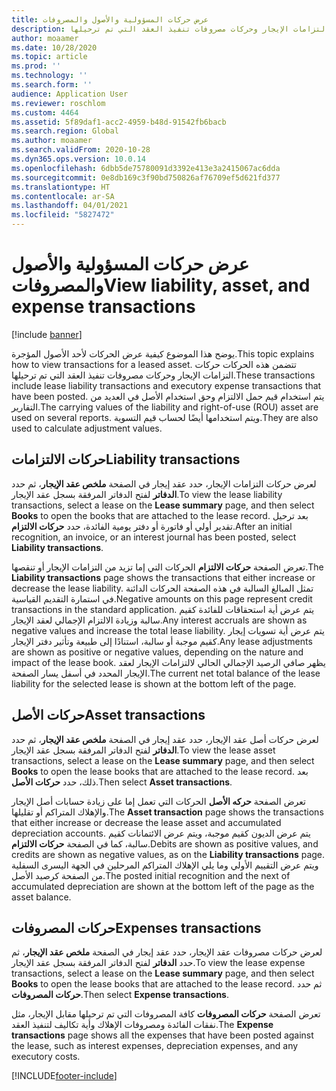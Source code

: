 ```yaml
---
title: عرض حركات المسؤولية والأصول والمصروفات
description: يوضح هذا الموضوع كيفية عرض الحركات لأحد الأصول المؤجرة. تتضمن هذه الحركات حركات التزامات الإيجار وحركات مصروفات تنفيذ العقد التي تم ترحيلها.
author: moaamer
ms.date: 10/28/2020
ms.topic: article
ms.prod: ''
ms.technology: ''
ms.search.form: ''
audience: Application User
ms.reviewer: roschlom
ms.custom: 4464
ms.assetid: 5f89daf1-acc2-4959-b48d-91542fb6bacb
ms.search.region: Global
ms.author: moaamer
ms.search.validFrom: 2020-10-28
ms.dyn365.ops.version: 10.0.14
ms.openlocfilehash: 6dbb5de75780091d3392e413e3a2415067ac6dda
ms.sourcegitcommit: 0e8db169c3f90bd750826af76709ef5d621fd377
ms.translationtype: HT
ms.contentlocale: ar-SA
ms.lasthandoff: 04/01/2021
ms.locfileid: "5827472"
---
```

# <a name="view-liability-asset-and-expense-transactions"></a><span data-ttu-id="e9a68-104">عرض حركات المسؤولية والأصول والمصروفات</span><span class="sxs-lookup"><span data-stu-id="e9a68-104">View liability, asset, and expense transactions</span></span>

[!include [banner](../includes/banner.md)]

<span data-ttu-id="e9a68-105">يوضح هذا الموضوع كيفية عرض الحركات لأحد الأصول المؤجرة.</span><span class="sxs-lookup"><span data-stu-id="e9a68-105">This topic explains how to view transactions for a leased asset.</span></span> <span data-ttu-id="e9a68-106">تتضمن هذه الحركات حركات التزامات الإيجار وحركات مصروفات تنفيذ العقد التي تم ترحيلها.</span><span class="sxs-lookup"><span data-stu-id="e9a68-106">These transactions include lease liability transactions and executory expense transactions that have been posted.</span></span> <span data-ttu-id="e9a68-107">يتم استخدام قيم حمل الالتزام وحق استخدام الأصل في العديد من التقارير.</span><span class="sxs-lookup"><span data-stu-id="e9a68-107">The carrying values of the liability and right-of-use (ROU) asset are used on several reports.</span></span> <span data-ttu-id="e9a68-108">ويتم استخدامها أيضًا لحساب قيم التسوية.</span><span class="sxs-lookup"><span data-stu-id="e9a68-108">They are also used to calculate adjustment values.</span></span>

## <a name="liability-transactions"></a><span data-ttu-id="e9a68-109">حركات الالتزامات</span><span class="sxs-lookup"><span data-stu-id="e9a68-109">Liability transactions</span></span>

<span data-ttu-id="e9a68-110">لعرض حركات التزامات الإيجار، حدد عقد إيجار في الصفحة **ملخص عقد الإيجار**، ثم حدد **الدفاتر** لفتح الدفاتر المرفقة بسجل عقد الإيجار.</span><span class="sxs-lookup"><span data-stu-id="e9a68-110">To view the lease liability transactions, select a lease on the **Lease summary** page, and then select **Books** to open the books that are attached to the lease record.</span></span> <span data-ttu-id="e9a68-111">بعد ترحيل تقدير أولي أو فاتورة أو دفتر يومية الفائدة، حدد **حركات الالتزام**.</span><span class="sxs-lookup"><span data-stu-id="e9a68-111">After an initial recognition, an invoice, or an interest journal has been posted, select **Liability transactions**.</span></span>

<span data-ttu-id="e9a68-112">تعرض الصفحة **حركات الالتزام** الحركات التي إما تزيد من التزامات الإيجار أو تنقصها.</span><span class="sxs-lookup"><span data-stu-id="e9a68-112">The **Liability transactions** page shows the transactions that either increase or decrease the lease liability.</span></span> <span data-ttu-id="e9a68-113">تمثل المبالغ السالبة في هذه الصفحة الحركات الدائنة في استمارة التقديم القياسية.</span><span class="sxs-lookup"><span data-stu-id="e9a68-113">Negative amounts on this page represent credit transactions in the standard application.</span></span> <span data-ttu-id="e9a68-114">يتم عرض أية استحقاقات للفائدة كقيم سالبة وزيادة الالتزام الإجمالي لعقد الإيجار.</span><span class="sxs-lookup"><span data-stu-id="e9a68-114">Any interest accruals are shown as negative values and increase the total lease liability.</span></span> <span data-ttu-id="e9a68-115">يتم عرض أية تسويات إيجار كقيم موجبة أو سالبة، استنادًا إلى طبيعة وتأثير دفتر الإيجار.</span><span class="sxs-lookup"><span data-stu-id="e9a68-115">Any lease adjustments are shown as positive or negative values, depending on the nature and impact of the lease book.</span></span> <span data-ttu-id="e9a68-116">يظهر صافي الرصيد الإجمالي الحالي لالتزامات الإيجار لعقد الإيجار المحدد في أسفل يسار الصفحة.</span><span class="sxs-lookup"><span data-stu-id="e9a68-116">The current net total balance of the lease liability for the selected lease is shown at the bottom left of the page.</span></span>

## <a name="asset-transactions"></a><span data-ttu-id="e9a68-117">حركات الأصل</span><span class="sxs-lookup"><span data-stu-id="e9a68-117">Asset transactions</span></span>

<span data-ttu-id="e9a68-118">لعرض حركات أصل عقد الإيجار، حدد عقد إيجار في الصفحة **ملخص عقد الإيجار**، ثم حدد **الدفاتر** لفتح الدفاتر المرفقة بسجل عقد الإيجار.</span><span class="sxs-lookup"><span data-stu-id="e9a68-118">To view the lease asset transactions, select a lease on the **Lease summary** page, and then select **Books** to open the lease books that are attached to the lease record.</span></span> <span data-ttu-id="e9a68-119">بعد ذلك، حدد **حركات الأصل**.</span><span class="sxs-lookup"><span data-stu-id="e9a68-119">Then select **Asset transactions**.</span></span>

<span data-ttu-id="e9a68-120">تعرض الصفحة **حركه الأصل** الحركات التي تعمل إما على زيادة حسابات أصل الإيجار والإهلاك المتراكم أو تقليلها.</span><span class="sxs-lookup"><span data-stu-id="e9a68-120">The **Asset transaction** page shows the transactions that either increase or decrease the lease asset and accumulated depreciation accounts.</span></span> <span data-ttu-id="e9a68-121">يتم عرض الديون كقيم موجبة، ويتم عرض الائتمانات كقيم سالبة، كما في الصفحة **حركات الالتزام**.</span><span class="sxs-lookup"><span data-stu-id="e9a68-121">Debits are shown as positive values, and credits are shown as negative values, as on the **Liability transactions** page.</span></span> <span data-ttu-id="e9a68-122">ويتم عرض التقييم الأولي وما يلي الإهلاك المتراكم المرحلين في الجهة اليسرى السفلية من الصفحة كرصيد الأصل.</span><span class="sxs-lookup"><span data-stu-id="e9a68-122">The posted initial recognition and the next of accumulated depreciation are shown at the bottom left of the page as the asset balance.</span></span> 

## <a name="expenses-transactions"></a><span data-ttu-id="e9a68-123">حركات المصروفات</span><span class="sxs-lookup"><span data-stu-id="e9a68-123">Expenses transactions</span></span>

<span data-ttu-id="e9a68-124">لعرض حركات مصروفات عقد الإيجار، حدد عقد إيجار في الصفحة **ملخص عقد الإيجار**، ثم حدد **الدفاتر** لفتح الدفاتر المرفقة بسجل عقد الإيجار.</span><span class="sxs-lookup"><span data-stu-id="e9a68-124">To view the lease expense transactions, select a lease on the **Lease summary** page, and then select **Books** to open the lease books that are attached to the lease record.</span></span> <span data-ttu-id="e9a68-125">ثم حدد **حركات المصروفات**.</span><span class="sxs-lookup"><span data-stu-id="e9a68-125">Then select **Expense transactions**.</span></span>

<span data-ttu-id="e9a68-126">تعرض الصفحة **حركات المصروفات** كافة المصروفات التي تم ترحيلها مقابل الإيجار، مثل نفقات الفائدة ومصروفات الإهلاك وأية تكاليف لتنفيذ العقد.</span><span class="sxs-lookup"><span data-stu-id="e9a68-126">The **Expense transactions** page shows all the expenses that have been posted against the lease, such as interest expenses, depreciation expenses, and any executory costs.</span></span>


[!INCLUDE[footer-include](../../includes/footer-banner.md)]